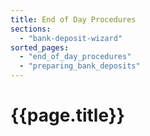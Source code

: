 ```yaml
---
title: End of Day Procedures
sections:
  - "bank-deposit-wizard"
sorted_pages:
  - "end_of_day_procedures"
  - "preparing_bank_deposits"
---
```

# {{page.title}}
